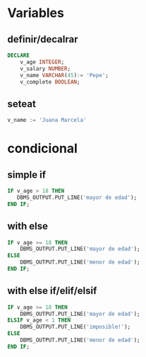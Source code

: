 # Variables

## definir/decalrar

```sql
DECLARE
    v_age INTEGER;
    v_salary NUMBER;
    v_name VARCHAR(45):= 'Pepe';
    v_complete BOOLEAN;
```

## seteat
```sql
v_name := 'Juana Marcela'
```

# condicional

## simple if
```sql
IF v_age > 18 THEN 
   DBMS_OUTPUT.PUT_LINE('mayor de edad');
END IF;
```

## with else
```sql
IF v_age >= 18 THEN 
    DBMS_OUTPUT.PUT_LINE('mayor de edad');
ELSE 
    DBMS_OUTPUT.PUT_LINE('menor de edad');
END IF;
```

## with else if/elif/elsif 
```sql
IF v_age >= 18 THEN 
    DBMS_OUTPUT.PUT_LINE('mayor de edad');
ELSIF v_age < 1 THEN
    DBMS_OUTPUT.PUT_LINE('imposible!');
ELSE 
    DBMS_OUTPUT.PUT_LINE('menor de edad');
END IF;
```

